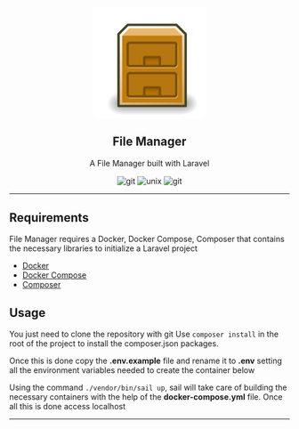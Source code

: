 <p align="center">
  <img align="center" width="200px" src="public/filemanager.png" align="center" alt="mm" />
</p>
	<h2 align="center">File Manager</h2>
	<p align="center">A File Manager built with Laravel </p>
<div>


<div align="center">
<img src="https://camo.githubusercontent.com/edd3031a0956c904634f9a394267a6ba61e9a0bb95c9512a1fbc0725b4014d03/68747470733a2f2f696d672e736869656c64732e696f2f62616467652f2d4769742d626c61636b3f7374796c653d666c61742d737175617265266c6f676f3d676974" align="center" alt="git" />

<img src="https://camo.githubusercontent.com/8284c94af11d380053b5751b96d4c904cf33ea887881213d413e0f14920549dc/68747470733a2f2f696d672e736869656c64732e696f2f62616467652f4f532d4c696e75782d696e666f726d6174696f6e616c3f7374796c653d666c61742d737175617265266c6f676f3d6c696e7578266c6f676f436f6c6f723d7768697465" align="center" alt="unix" />

<img src="https://camo.githubusercontent.com/85dc47a56a4e73ae7b6e64b3b4416785497e74219ae179ae8faaaca10d5a78d9/68747470733a2f2f696d672e736869656c64732e696f2f62616467652f2d4769744875622d3138313731373f7374796c653d666c61742d737175617265266c6f676f3d676974687562" align="center" alt="git" />
</div>

---

## Requirements

File Manager requires a Docker, Docker Compose, Composer that contains the necessary libraries to initialize a Laravel project

* [Docker](https://www.docker.com/)
* [Docker Compose](https://docs.docker.com/compose/)
* [Composer](https://getcomposer.org/)

## Usage
You just need to clone the repository with git
Use `composer install` in the root of the project to install the composer.json packages.

Once this is done copy the **.env.example** file and rename it to **.env** setting all the environment variables needed to create the container below

Using the command `./vendor/bin/sail up`, sail will take care of building the necessary containers with the help of the **docker-compose.yml** file.
Once all this is done access localhost

---
